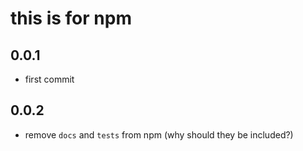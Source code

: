 # this is for npm

## 0.0.1

 - first commit

## 0.0.2

 - remove `docs` and `tests` from npm (why should they be included?)